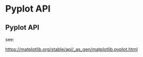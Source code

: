 # Pyplot API

## Pyplot API

see:

https://matplotlib.org/stable/api/_as_gen/matplotlib.pyplot.html
